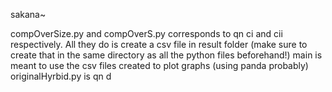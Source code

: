 sakana~

compOverSize.py and compOverS.py corresponds to qn ci and cii respectively. All they do is create a csv file in result folder (make sure to create that in the same directory as all the python files beforehand!)
main is meant to use the csv files created to plot graphs (using panda probably)
originalHyrbid.py is qn d

